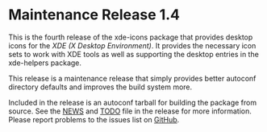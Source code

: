 [xde-icons -- release notes.  2019-09-03]: #

Maintenance Release 1.4
=======================

This is the fourth release of the xde-icons package that provides
desktop icons for the _XDE (X Desktop Environment)_.  It provides the
necessary icon sets to work with XDE tools as well as supporting the
desktop entries in the xde-helpers package.

This release is a maintenance release that simply provides better
autoconf directory defaults and improves the build system more.

Included in the release is an autoconf tarball for building the package
from source.  See the [NEWS](NEWS) and [TODO](TODO) file in the release
for more information.  Please report problems to the issues list on
[GitHub](https://github.com/bbidulock/xde-icons/issues).

[ vim: set ft=markdown sw=4 tw=72 nocin nosi fo+=tcqlorn spell: ]: #
